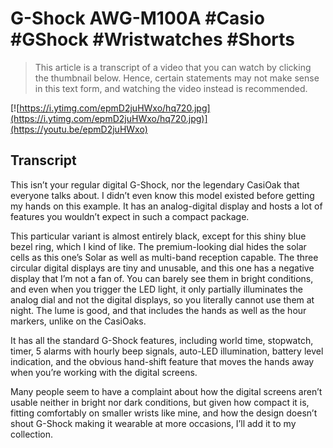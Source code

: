 # G-Shock AWG-M100A #Casio #GShock #Wristwatches #Shorts

> This article is a transcript of a video that you can watch by clicking the thumbnail below. Hence, certain statements may not make sense in this text form, and watching the video instead is recommended.

[![https://i.ytimg.com/epmD2juHWxo/hq720.jpg](https://i.ytimg.com/epmD2juHWxo/hq720.jpg)](https://youtu.be/epmD2juHWxo)

## Transcript

This isn’t your regular digital G-Shock, nor the legendary CasiOak that everyone talks about. I didn’t even know this model existed before getting my hands on this example. It has an analog-digital display and hosts a lot of features you wouldn’t expect in such a compact package.

This particular variant is almost entirely black, except for this shiny blue bezel ring, which I kind of like. The premium-looking dial hides the solar cells as this one’s Solar as well as multi-band reception capable. The three circular digital displays are tiny and unusable, and this one has a negative display that I’m not a fan of. You can barely see them in bright conditions, and even when you trigger the LED light, it only partially illuminates the analog dial and not the digital displays, so you literally cannot use them at night. The lume is good, and that includes the hands as well as the hour markers, unlike on the CasiOaks.

It has all the standard G-Shock features, including world time, stopwatch, timer,  5 alarms with hourly beep signals, auto-LED illumination, battery level indication, and the obvious hand-shift feature that moves the hands away when you’re working with the digital screens.

Many people seem to have a complaint about how the digital screens aren’t usable neither in bright nor dark conditions, but given how compact it is, fitting comfortably on smaller wrists like mine, and how the design doesn’t shout G-Shock making it wearable at more occasions, I’ll add it to my collection.
